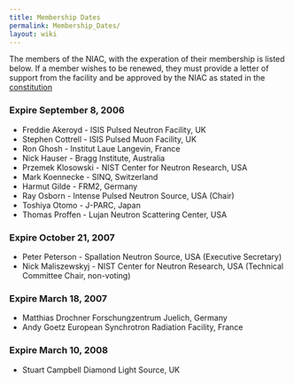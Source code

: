 ```yaml
---
title: Membership Dates
permalink: Membership_Dates/
layout: wiki
---
```


The members of the NIAC, with the experation of their membership is
listed below. If a member wishes to be renewed, they must provide a
letter of support from the facility and be approved by the NIAC as
stated in the [constitution](NIAC "wikilink")

### Expire September 8, 2006

-   Freddie Akeroyd - ISIS Pulsed Neutron Facility, UK
-   Stephen Cottrell - ISIS Pulsed Muon Facility, UK
-   Ron Ghosh - Institut Laue Langevin, France
-   Nick Hauser - Bragg Institute, Australia
-   Przemek Klosowski - NIST Center for Neutron Research, USA
-   Mark Koennecke - SINQ, Switzerland
-   Harmut Gilde - FRM2, Germany
-   Ray Osborn - Intense Pulsed Neutron Source, USA (Chair)
-   Toshiya Otomo - J-PARC, Japan
-   Thomas Proffen - Lujan Neutron Scattering Center, USA

### Expire October 21, 2007

-   Peter Peterson - Spallation Neutron Source, USA (Executive
    Secretary)
-   Nick Maliszewskyj - NIST Center for Neutron Research, USA (Technical
    Committee Chair, non-voting)

### Expire March 18, 2007

-   Matthias Drochner Forschungzentrum Juelich, Germany
-   Andy Goetz European Synchrotron Radiation Facility, France

### Expire March 10, 2008

-   Stuart Campbell Diamond Light Source, UK

